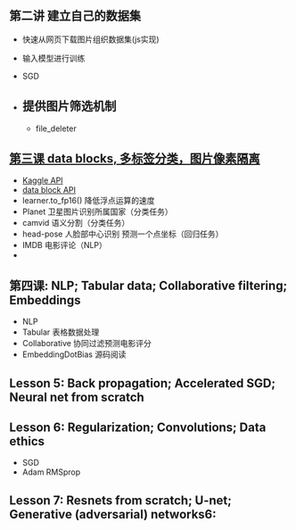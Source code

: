 ## 第二讲 建立自己的数据集
-  快速从网页下载图片组织数据集(js实现)
-  输入模型进行训练
- SGD

- ## 提供图片筛选机制
	- file_deleter
## [第三课 data blocks, 多标签分类，图片像素隔离](https://www.youtube.com/watch?v=MpZxV6DVsmM)

- [Kaggle API](https://github.com/Kaggle/kaggle-api)
- [data block API](https://docs.fast.ai/data_block.html)
- learner.to_fp16() 降低浮点运算的速度
- Planet 卫星图片识别所属国家（分类任务） 
- camvid 语义分割（分类任务）
- head-pose 人脸部中心识别  预测一个点坐标（回归任务）
- IMDB 电影评论（NLP）
- 

## 第四课: NLP; Tabular data; Collaborative filtering; Embeddings
- NLP
- Tabular 表格数据处理
- Collaborative 协同过滤预测电影评分
- EmbeddingDotBias 源码阅读

##  Lesson 5: Back propagation; Accelerated SGD; Neural net from scratch

##  Lesson 6: Regularization; Convolutions; Data ethics
- SGD
- Adam RMSprop
##  Lesson 7: Resnets from scratch; U-net; Generative (adversarial) networks6:

<!--stackedit_data:
eyJoaXN0b3J5IjpbLTY4ODIxNzg3NiwtMTI4MjU3OTIyNCwxOD
U2MzgzNTUwLC0xMTQ5NDExMjgyLC0xMzExNjMyNTk4LC01NDMx
NTk2MTAsMTU4NDA2MjEzMCwtMTk1OTgwODE0OCwtMzA5OTk5Nz
ExLDE4NzU4Njk5OTAsLTExNTEyOTE1OTcsNjM5MTkwMTIxLDE3
MDQ1MDM2NDIsLTE3OTA2MzkxMTIsLTE4NzEzMTY3NTUsMjA5OT
c0OTk2XX0=
-->